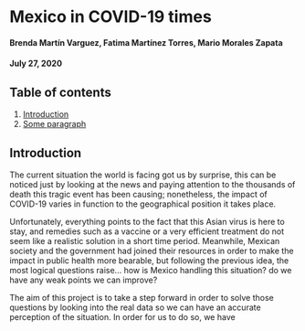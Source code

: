 # Mexico in COVID-19 times

#### Brenda Martín Varguez, Fatima Martínez Torres, Mario Morales Zapata
#### July 27, 2020




## Table of contents
1. [Introduction](#introduction)
2. [Some paragraph](#paragraph1)


## Introduction <a name="introduction"></a>
The current situation the world is facing got us by surprise, this can be noticed just by looking at the news and paying attention to the thousands of death this tragic event 
has been causing; nonetheless, the impact of COVID-19 varies in function to the geographical position it takes place. 

Unfortunately, everything points to the fact that this Asian virus is here to stay, and remedies such as a vaccine or a very efficient treatment do not seem like a realistic solution in a short time period.
Meanwhile, Mexican society and the government had joined their resources in order to make the impact in public health more bearable, but following the previous idea, 
the most logical questions raise... how is Mexico handling this situation? do we have any weak points we can improve? 

The aim of this project is to take a step forward in order to solve those questions by looking into the real data so we can have an accurate perception of the situation. 
In order for us to do so, we have

